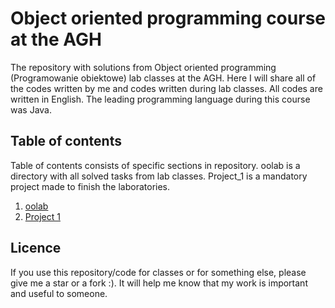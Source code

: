 # Object oriented programming course at the AGH
The repository with solutions from Object oriented programming (Programowanie obiektowe) lab classes at the AGH. Here I will share all of the codes written by me and codes written during lab classes. All codes are written in English. The leading programming language during this course was Java.

## Table of contents
Table of contents consists of specific sections in repository. oolab is a directory with all solved tasks from lab classes. Project_1 is a mandatory project made to finish the laboratories.
1. [oolab](https://github.com/Szymon-Budziak/Object_oriented_programming_course_AGH/tree/main/oolab)
2. [Project 1](https://github.com/Szymon-Budziak/Object_oriented_programming_course_AGH/tree/main/Project_1)
## Licence
If you use this repository/code for classes or for something else, please give me a star or a fork :). It will help me know that my work is important and useful to someone.

